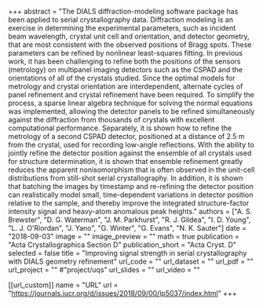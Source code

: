 +++
abstract = "The DIALS diffraction-modeling software package has been applied to serial crystallography data. Diffraction modeling is an exercise in determining the experimental parameters, such as incident beam wavelength, crystal unit cell and orientation, and detector geometry, that are most consistent with the observed positions of Bragg spots. These parameters can be refined by nonlinear least-squares fitting. In previous work, it has been challenging to refine both the positions of the sensors (metrology) on multipanel imaging detectors such as the CSPAD and the orientations of all of the crystals studied. Since the optimal models for metrology and crystal orientation are interdependent, alternate cycles of panel refinement and crystal refinement have been required. To simplify the process, a sparse linear algebra technique for solving the normal equations was implemented, allowing the detector panels to be refined simultaneously against the diffraction from thousands of crystals with excellent computational performance. Separately, it is shown how to refine the metrology of a second CSPAD detector, positioned at a distance of 2.5 m from the crystal, used for recording low-angle reflections. With the ability to jointly refine the detector position against the ensemble of all crystals used for structure determination, it is shown that ensemble refinement greatly reduces the apparent nonisomorphism that is often observed in the unit-cell distributions from still-shot serial crystallography. In addition, it is shown that batching the images by timestamp and re-refining the detector position can realistically model small, time-dependent variations in detector position relative to the sample, and thereby improve the integrated structure-factor intensity signal and heavy-atom anomalous peak heights."
authors = ["A. S. Brewster", "D. G. Waterman", "J. M. Parkhurst", "R. J. Gildea", "I. D. Young", "L. J. O'Riordan", "J. Yano", "G. Winter", "G. Evans", "N. K. Sauter"]
date = "2018-09-03"
image = ""
image_preview = ""
math = true
publication = "Acta Crystallographica Section D"
publication_short = "Acta Cryst. D"
selected = false
title = "Improving signal strength in serial crystallography with DIALS geometry refinement"
url_code = ""
url_dataset = ""
url_pdf = ""
url_project = "" #"project/uqs"
url_slides = ""
url_video = ""

[[url_custom]]
name = "URL"
url = "https://journals.iucr.org/d/issues/2018/09/00/lp5037/index.html"
+++

